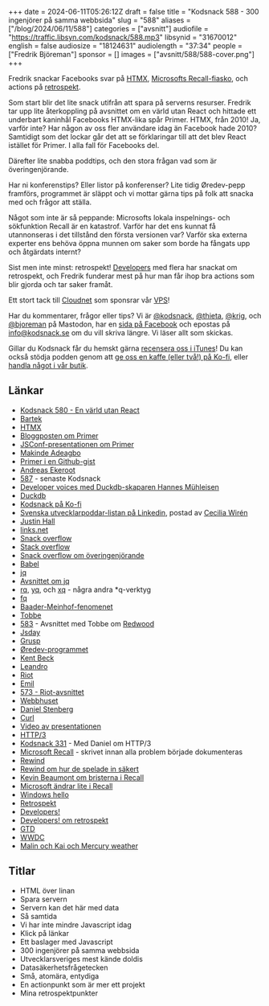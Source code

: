 +++
date = 2024-06-11T05:26:12Z
draft = false
title = "Kodsnack 588 - 300 ingenjörer på samma webbsida"
slug = "588"
aliases = ["/blog/2024/06/11/588"]
categories = ["avsnitt"]
audiofile = "https://traffic.libsyn.com/kodsnack/588.mp3"
libsynid = "31670012"
english = false
audiosize = "18124631"
audiolength = "37:34"
people = ["Fredrik Björeman"]
sponsor = []
images = ["avsnitt/588/588-cover.png"]
+++

Fredrik snackar Facebooks svar på [HTMX](https://htmx.org/), [Microsofts Recall-fiasko](https://doublepulsar.com/recall-stealing-everything-youve-ever-typed-or-viewed-on-your-own-windows-pc-is-now-possible-da3e12e9465e?gi=19cad07c5eea), och actions på [retrospekt](https://en.wikipedia.org/wiki/Retrospective#Software_development).

Som start blir det lite snack utifrån att spara på serverns resurser. Fredrik tar upp lite återkoppling på avsnittet om en värld utan React och hittade ett underbart kaninhål Facebooks HTMX-lika spår Primer. HTMX, från 2010! Ja, varför inte? Har någon av oss fler användare idag än Facebook hade 2010? Samtidigt som det lockar går det att se förklaringar till att det blev React istället för Primer. I alla fall för Facebooks del.

Därefter lite snabba poddtips, och den stora frågan vad som är överingenjörande.

Har ni konferenstips? Eller listor på konferenser? Lite tidig Øredev-pepp framförs, programmet är släppt och vi mottar gärna tips på folk att snacka med och frågor att ställa.

Något som inte är så peppande: Microsofts lokala inspelnings- och sökfunktion Recall är en katastrof. Varför har det ens kunnat få utannonseras i det tillstånd den första versionen var? Varför ska externa experter ens behöva öppna munnen om saker som borde ha fångats upp och åtgärdats internt?

Sist men inte minst: retrospekt! [Developers](https://developerspodcast.com/episodes/167-ar-retrospektiv-en-sjalsdodande-aktivitet) med flera har snackat om retrospekt, och Fredrik funderar mest på hur man får ihop bra actions som blir gjorda och tar saker framåt.

Ett stort tack till [Cloudnet](https://www.cloudnet.se) som sponsrar vår [VPS](https://en.wikipedia.org/wiki/Virtual_private_server)!

Har du kommentarer, frågor eller tips? Vi är [@kodsnack](https://social.podsnack.se/@kodsnack), [@thieta](https://6510.nu/@thieta), [@krig](https://6510.nu/@krig), och [@bjoreman](https://toot.cafe/@bjoreman) på Mastodon, har en [sida på Facebook](https://www.facebook.com/) och epostas på [info@kodsnack.se](mailto:info@kodsnack.se) om du vill skriva längre. Vi läser allt som skickas.

Gillar du Kodsnack får du hemskt gärna [recensera oss i iTunes](https://itunes.apple.com/se/podcast/kodsnack/id561631498?l=en)! Du kan också stödja podden genom att <a href="https://ko-fi.com/kodsnack" rel="payment">ge oss en kaffe (eller två!) på Ko-fi</a>, eller [handla något i vår butik](https://shop.spreadshirt.se/kodsnack/).

## Länkar
* [Kodsnack 580 - En värld utan React](https://kodsnack.se/580/)
* [Bartek](https://brtk.se/)
* [HTMX](https://htmx.org/)
* [Bloggposten om Primer](https://blog.williammanley.net/2024/02/20/primer-facebooks-htmx-from-2010.html)
* [JSConf-presentationen om Primer](https://www.youtube.com/watch?v=wHlyLEPtL9o)
* [Makinde Adeagbo](https://gist.github.com/makinde)
* [Primer i en Github-gist](https://gist.github.com/makinde/376039)
* [Andreas Ekeroot](https://andreasekeroot.com/)
* [587](https://kodsnack.se/587/) - senaste Kodsnack
* [Developer voices med Duckdb-skaparen Hannes Mühleisen](https://zencastr.com/z/6vQ7XQsq)
* [Duckdb](https://duckdb.org/)
* [Kodsnack på Ko-fi](https://ko-fi.com/kodsnack)
* [Svenska utvecklarpoddar-listan på Linkedin](https://www.linkedin.com/feed/update/urn:li:activity:7194611226616705027/), postad av [Cecilia Wirén](https://www.linkedin.com/in/ceciliasharp/)
* [Justin Hall](https://en.wikipedia.org/wiki/Justin_Hall)
* [links.net](https://links.net/)
* [Snack overflow](https://shows.acast.com/snack-overflow)
* [Stack overflow](https://en.wikipedia.org/wiki/Stack_Overflow)
* [Snack overflow om överingenjörande](https://shows.acast.com/snack-overflow/episodes/sluta-overengineera)
* [Babel](https://en.wikipedia.org/wiki/Babel_%28transcompiler%29)
* [jq](https://jqlang.github.io/jq/)
* [Avsnittet om jq](https://kodsnack.se/585/)
* [rq](https://github.com/dflemstr/rq), [yq](https://github.com/mikefarah/yq), och [xq](https://github.com/sibprogrammer/xq) - några andra *q-verktyg
* [fq](https://github.com/wader/fq)
* [Baader-Meinhof-fenomenet](https://en.wikipedia.org/wiki/Frequency_illusion)
* [Tobbe](https://tlundberg.com/)
* [583](https://kodsnack.se/583/) - Avsnittet med Tobbe om [Redwood](https://redwoodjs.com/)
* [Jsday](https://2024.jsday.it/talks_speakers/)
* [Grusp](https://www.grusp.org/en/)
* [Øredev-programmet](https://oredev.org/program)
* [Kent Beck](https://en.wikipedia.org/wiki/Kent_Beck)
* [Leandro](https://x.com/leostera)
* [Riot](https://riot.ml/)
* [Emil](https://priver.dev/about/)
* [573 - Riot-avsnittet](https://kodsnack.se/573/)
* [Webbhuset](https://webbhuset.se/)
* [Daniel Stenberg](https://daniel.haxx.se/)
* [Curl](https://curl.se/)
* [Video av presentationen](https://webbhuset.se/artiklar/webinar-with-daniel-stenberg)
* [HTTP/3](https://en.wikipedia.org/wiki/HTTP/3)
* [Kodsnack 331](https://kodsnack.se/331/) - Med Daniel om HTTP/3
* [Microsoft Recall](https://www.theverge.com/2024/5/20/24159258/microsoft-recall-ai-explorer-windows-11-surface-event) - skrivet innan alla problem började dokumenteras
* [Rewind](https://www.rewind.ai/)
* [Rewind om hur de spelade in säkert](https://www.rewind.ai/privacy-first)
* [Kevin Beaumont om bristerna i Recall](https://doublepulsar.com/recall-stealing-everything-youve-ever-typed-or-viewed-on-your-own-windows-pc-is-now-possible-da3e12e9465e?gi=19cad07c5eea)
* [Microsoft ändrar lite i Recall](https://www.theverge.com/2024/6/7/24173499/microsoft-windows-recall-response-security-concerns)
* [Windows hello](https://support.microsoft.com/sv-se/windows/konfigurera-windows-hello-dae28983-8242-bb2a-d3d1-87c9d265a5f0)
* [Retrospekt](https://en.wikipedia.org/wiki/Retrospective#Software_development)
* [Developers!](https://developerspodcast.com/)
* [Developers! om retrospekt](https://developerspodcast.com/episodes/167-ar-retrospektiv-en-sjalsdodande-aktivitet)
* [GTD](https://en.wikipedia.org/wiki/Getting_Things_Done)
* [WWDC](https://en.wikipedia.org/wiki/Worldwide_Developers_Conference)
* [Malin och Kai och Mercury weather](https://kodsnack.se/584/)

## Titlar
* HTML över linan
* Spara servern
* Servern kan det här med data
* Så samtida
* Vi har inte mindre Javascript idag
* Klick på länkar
* Ett baslager med Javascript
* 300 ingenjörer på samma webbsida
* Utvecklarsveriges mest kände doldis
* Datasäkerhetsfrågetecken
* Små, atomära, entydiga
* En actionpunkt som är mer ett projekt
* Mina retrospektpunkter